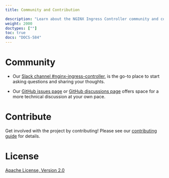 ```yaml
---
title: Community and Contribution

description: "Learn about the NGINX Ingress Controller community and contribute to the project."
weight: 2000
doctypes: [""]
toc: true
docs: "DOCS-584"
---
```



# Community

- Our [Slack channel #nginx-ingress-controller](https://nginxcommunity.slack.com/), is the go-to place to start asking questions and sharing your thoughts.

- Our [GitHub issues page](https://github.com/nginxinc/kubernetes-ingress/issues) or [GitHub discussions page](https://github.com/nginxinc/kubernetes-ingress/discussions) offers space for a more technical discussion at your own pace.

# Contribute

Get involved with the project by contributing! Please see our [contributing guide](https://github.com/nginxinc/kubernetes-ingress/blob/main/CONTRIBUTING.md) for details.

# License

[Apache License, Version 2.0](https://github.com/nginxinc/kubernetes-ingress/blob/main/LICENSE)
